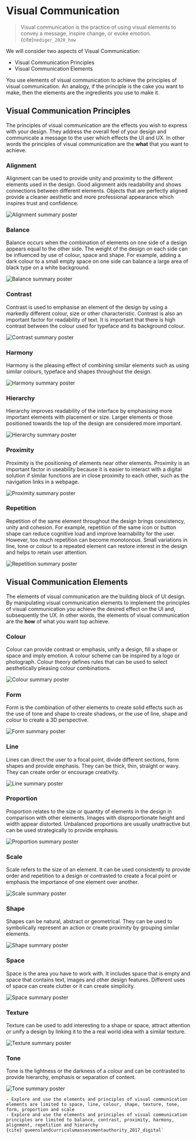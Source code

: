 # Visual Communication

> Visual communication is the practice of using visual elements to convey a message, inspire change, or evoke emotion. {cite}`nediger_2020_how`

We will consider two aspects of Visual Communication:

- Visual Communication Principles
- Visual Communication Elements

You use elements of visual communication to achieve the principles of visual communication.  An analogy, if the principle is the cake you want to make, then the elements are the ingredients you use to make it.

## Visual Communication Principles

The principles of visual communication are the effects you wish to express with your design. They address the overall feel of your design and communicate a message to the user which effects the UI and UX. In other words the principles of visual communication are the **what** that you want to achieve.

### Alignment

Alignment can be used to provide unity and proximity to the different elements used in the design. Good alignment aids readability and shows connections between different elements. Objects that are perfectly aligned provide a cleaner aesthetic and more professional appearance which inspires trust and confidence.

![Alignment summary poster](assets/vcp_alignment.png)

### Balance

Balance occurs when the combination of elements on one side of a design appears equal to the other side. The weight of the design on each side can be influenced by use of colour, space and shape. For example, adding a dark colour to a small empty space on one side can balance a large area of black type on a white background.

![Balance summary poster](assets/vcp_balance.png)

### Contrast

Contrast is used to emphasise an element of the design by using a markedly different colour, size or other characteristic. Contrast is also an important factor for readability of text. It is important that there is high contrast between the colour used for typeface and its background colour.

![Contrast summary poster](assets/vcp_contrast.png)

### Harmony

Harmony is the pleasing effect of combining similar elements such as using similar colours, typeface and shapes throughout the design.

![Harmony summary poster](assets/vcp_harmony.png)

### Hierarchy

Hierarchy improves readability of the interface by emphasising more important elements with placement or size. Larger elements or those positioned towards the top of the design are considered more important.

![Hierarchy summary poster](assets/vcp_hierarchy.png)

### Proximity

Proximity is the positioning of elements near other elements. Proximity is an important factor in useability because it is easier to interact with a digital solution if similar functions are in close proximity to each other, such as the navigation links in a webpage.

![Proximity summary poster](assets/vcp_proximity.png)

### Repetition

Repetition of the same element throughout the design brings consistency, unity and cohesion. For example, repetition of the same icon or button shape can reduce cognitive load and improve learnability for the user. However, too much repetition can become monotonous. Small variations in line, tone or colour to a repeated element can restore interest in the design and helps to retain user attention.

![Repetition summary poster](assets/vcp_repetition.png)

## Visual Communication Elements

The elements of visual communication are the building block of UI design. By manipulating visual communication elements to implement the principles of visual communication you achieve the desired effect on the UI and, subsequently the UX. In other words, the elements of visual communication are the **how** of what you want top achieve.

### Colour

Colour can provide contrast or emphasis, unify a design, fill a shape or space and imply emotion. A colour scheme can be inspired by a logo or photograph. Colour theory defines rules that can be used to select aesthetically pleasing colour combinations.

![Colour summary poster](assets/vce_colour.png)

### Form

Form is the combination of other elements to create solid effects such as the use of tone and shape to create shadows, or the use of line, shape and colour to create a 3D perspective.

![Form summary poster](assets/vce_form.png)

### Line

Lines can direct the user to a focal point, divide different sections, form shapes and provide emphasis. They can be thick, thin, straight or wavy. They can create order or encourage creativity.

![Line summary poster](assets/vce_line.png)

### Proportion

Proportion relates to the size or quantity of elements in the design in comparison with other elements. Images with disproportionate height and width appear distorted. Unbalanced proportions are usually unattractive but can be used strategically to provide emphasis.

![Proportion summary poster](assets/vce_proportion.png)

### Scale

Scale refers to the size of an element. It can be used consistently to provide order and repetition to a design or contrasted to create a focal point or emphasis the importance of one element over another.

![Scale summary poster](assets/vce_scale.png)

### Shape

Shapes can be natural, abstract or geometrical. They can be used to symbolically represent an action or create proximity by grouping similar elements.

![Shape summary poster](assets/vce_shape.png)

### Space

Space is the area you have to work with. It includes space that is empty and space that contains text, images and other design features. Different uses of space can create clutter or it can create simplicity.

![Space summary poster](assets/vce_space.png)

### Texture

Texture can be used to add interesting to a shape or space, attract attention or unify a design by linking it to the a real world idea with a similar texture.

![Texture summary poster](assets/vce_texture.png)

### Tone

Tone is the lightness or the darkness of a colour and can be contrasted to provide hierarchy, emphasis or separation of content.

![Tone summary poster](assets/vce_tone.png)


```{admonition} Unit 2 subject matter covered:
- Explore and use the elements and principles of visual communication elements are limited to space, line, colour, shape, texture, tone, form, proportion and scale
- Explore and use the elements and principles of visual communication principles are limited to balance, contrast, proximity, harmony, alignment, repetition and hierarchy
{cite}`queenslandcurriculumassessmentauthority_2017_digital`
```
